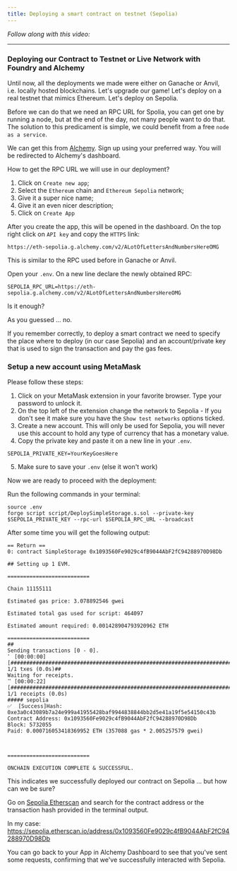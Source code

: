 ```yaml
---
title: Deploying a smart contract on testnet (Sepolia)
---
```


_Follow along with this video:_

---

### Deploying our Contract to Testnet or Live Network with Foundry and Alchemy

Until now, all the deployments we made were either on Ganache or Anvil, i.e. locally hosted blockchains. Let's upgrade our game! Let's deploy on a real testnet that mimics Ethereum. Let's deploy on Sepolia.

Before we can do that we need an RPC URL for Spolia, you can get one by running a node, but at the end of the day, not many people want to do that. The solution to this predicament is simple, we could benefit from a free `node as a service`.

We can get this from [Alchemy](https://www.alchemy.com/). Sign up using your preferred way. You will be redirected to Alchemy's dashboard.

How to get the RPC URL we will use in our deployment?

1. Click on `Create new app`;
2. Select the `Ethereum` chain and `Ethereum Sepolia` network;
3. Give it a super nice name;
4. Give it an even nicer description;
5. Click on `Create App`

After you create the app, this will be opened in the dashboard. On the top right click on `API key` and copy the `HTTPS` link:

`https://eth-sepolia.g.alchemy.com/v2/ALotOfLettersAndNumbersHereOMG`

This is similar to the RPC used before in Ganache or Anvil.

Open your `.env`. On a new line declare the newly obtained RPC:
```
SEPOLIA_RPC_URL=https://eth-sepolia.g.alchemy.com/v2/ALotOfLettersAndNumbersHereOMG
```

Is it enough?

As you guessed ... no.

If you remember correctly, to deploy a smart contract we need to specify the place where to deploy (in our case Sepolia) and an account/private key that is used to sign the transaction and pay the gas fees.

### Setup a new account using MetaMask

Please follow these steps:

1. Click on your MetaMask extension in your favorite browser. Type your password to unlock it.
2. On the top left of the extension change the network to Sepolia - If you don't see it make sure you have the `Show test networks` options ticked.
3. Create a new account. This will only be used for Sepolia, you will never use this account to hold any type of currency that has a monetary value.
4. Copy the private key and paste it on a new line in your `.env`.

```
SEPOLIA_PRIVATE_KEY=YourKeyGoesHere
```
5. Make sure to save your `.env` (else it won't work)

Now we are ready to proceed with the deployment:

Run the following commands in your terminal:

```
source .env
forge script script/DeploySimpleStorage.s.sol --private-key $SEPOLIA_PRIVATE_KEY --rpc-url $SEPOLIA_RPC_URL --broadcast
```

After some time you will get the following output:
```
== Return ==
0: contract SimpleStorage 0x1093560Fe9029c4fB9044AbF2fC94288970D98Db

## Setting up 1 EVM.

==========================

Chain 11155111

Estimated gas price: 3.078892546 gwei

Estimated total gas used for script: 464097

Estimated amount required: 0.001428904793920962 ETH

==========================
##
Sending transactions [0 - 0].
⠁ [00:00:00] [##########################################################################################] 1/1 txes (0.0s)##
Waiting for receipts.
⠉ [00:00:22] [######################################################################################] 1/1 receipts (0.0s)
##### sepolia
✅  [Success]Hash: 0xe3a0c43089b7a24e999a41955428baf9944838844bb2d5e41a19f5e54150c43b
Contract Address: 0x1093560Fe9029c4fB9044AbF2fC94288970D98Db
Block: 5732055
Paid: 0.000716053418369952 ETH (357088 gas * 2.005257579 gwei)



==========================

ONCHAIN EXECUTION COMPLETE & SUCCESSFUL.
```

This indicates we successfully deployed our contract on Sepolia ... but how can we be sure?

Go on [Sepolia Etherscan](https://sepolia.etherscan.io/) and search for the contract address or the transaction hash provided in the terminal output.

In my case: https://sepolia.etherscan.io/address/0x1093560Fe9029c4fB9044AbF2fC94288970D98Db

You can go back to your App in Alchemy Dashboard to see that you've sent some requests, confirming that we've successfully interacted with Sepolia.